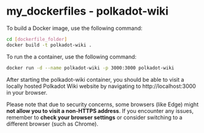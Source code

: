 # my_dockerfiles - polkadot-wiki
To build a Docker image, use the following command:
```bash
cd [dockerfile_folder]
docker build -t polkadot-wiki .
```

To run the a container, use the following command:
```bash
docker run -d --name polkadot-wiki -p 3000:3000 polkadot-wiki
```

<!--
`docker run -d --name polkadot-wiki -v C:\Users\agibl\docker_shared_folders\polkadot-wiki:/mnt/docker_shared_folders -p 2222:22 -p 3000:3000 polkadot-wiki`
-->

After starting the polkadot-wiki container, you should be able to visit a locally hosted Polkadot Wiki website by navigating to http://localhost:3000 in your browser.

Please note that due to security concerns, some browsers (like Edge) might **not allow you to visit a non-HTTPS address**. If you encounter any issues, remember to **check your browser settings** or consider switching to a different browser (such as Chrome).